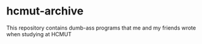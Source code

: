 # hcmut-archive
This repository contains dumb-ass programs that me and my friends wrote when studying at HCMUT
